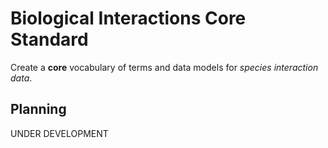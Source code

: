 # Biological Interactions Core Standard

Create a **core** vocabulary of terms and data models for *species interaction data*.

## Planning

UNDER DEVELOPMENT